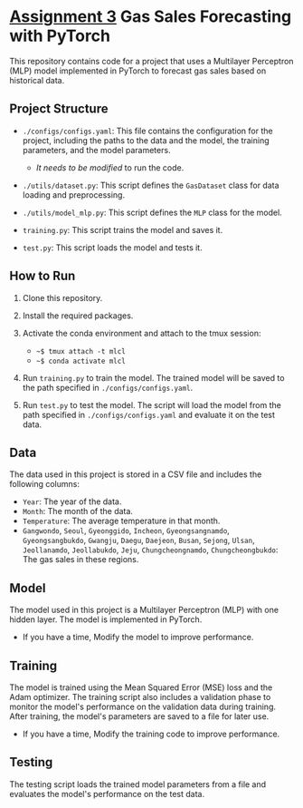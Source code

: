 # [Assignment 3](./Assginment/) Gas Sales Forecasting with PyTorch

This repository contains code for a project that uses a Multilayer Perceptron (MLP) model implemented in PyTorch to forecast gas sales based on historical data.

## Project Structure

- `./configs/configs.yaml`: This file contains the configuration for the project, including the paths to the data and the model, the training parameters, and the model parameters.
    - *It needs to be modified* to run the code.

- `./utils/dataset.py`: This script defines the `GasDataset` class for data loading and preprocessing.

- `./utils/model_mlp.py`: This script defines the `MLP` class for the model.

- `training.py`: This script trains the model and saves it.

- `test.py`: This script loads the model and tests it.

## How to Run

1. Clone this repository.

2. Install the required packages.

3. Activate the conda environment and attach to the tmux session:

    - `~$ tmux attach -t mlcl`
    - `~$ conda activate mlcl`


4. Run `training.py` to train the model. The trained model will be saved to the path specified in `./configs/configs.yaml`.

5. Run `test.py` to test the model. The script will load the model from the path specified in `./configs/configs.yaml` and evaluate it on the test data.

## Data

The data used in this project is stored in a CSV file and includes the following columns:

- `Year`: The year of the data.
- `Month`: The month of the data.
- `Temperature`: The average temperature in that month.
- `Gangwondo`, `Seoul`, `Gyeonggido`, `Incheon`, `Gyeongsangnamdo`, `Gyeongsangbukdo`, `Gwangju`, `Daegu`, `Daejeon`, `Busan`, `Sejong`, `Ulsan`, `Jeollanamdo`, `Jeollabukdo`, `Jeju`, `Chungcheongnamdo`, `Chungcheongbukdo`: The gas sales in these regions.

## Model

The model used in this project is a Multilayer Perceptron (MLP) with one hidden layer. The model is implemented in PyTorch.

- If you have a time, Modify the model to improve performance.

## Training

The model is trained using the Mean Squared Error (MSE) loss and the Adam optimizer. The training script also includes a validation phase to monitor the model's performance on the validation data during training. After training, the model's parameters are saved to a file for later use.

- If you have a time, Modify the training code to improve performance.

## Testing

The testing script loads the trained model parameters from a file and evaluates the model's performance on the test data.

